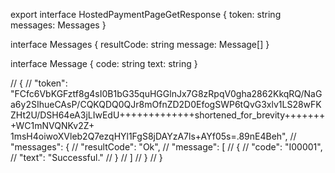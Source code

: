 export interface HostedPaymentPageGetResponse {
  token: string
  messages: Messages
}

interface Messages {
  resultCode: string
  message: Message[]
}

interface Message {
  code: string
  text: string
}

// {
//   "token": "FCfc6VbKGFztf8g4sI0B1bG35quHGGlnJx7G8zRpqV0gha2862KkqRQ/NaGa6y2SIhueCAsP/CQKQDQ0QJr8mOfnZD2D0EfogSWP6tQvG3xlv1LS28wFKZHt2U/DSH64eA3jLIwEdU+++++++++++++shortened_for_brevity++++++++WC1mNVQNKv2Z+ 1msH4oiwoXVleb2Q7ezqHYl1FgS8jDAYzA7ls+AYf05s=.89nE4Beh",
//     "messages": {
//     "resultCode": "Ok",
//       "message": [
//         {
//           "code": "I00001",
//           "text": "Successful."
//         }
//       ]
//   }
// }
